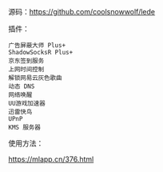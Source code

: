 源码：https://github.com/coolsnowwolf/lede

插件：

    广告屏蔽大师 Plus+
    ShadowSocksR Plus+
    京东签到服务
    上网时间控制
    解锁网易云灰色歌曲
    动态 DNS
    网络唤醒
    UU游戏加速器
    迅雷快鸟
    UPnP
    KMS 服务器
    
使用方法：

https://mlapp.cn/376.html
